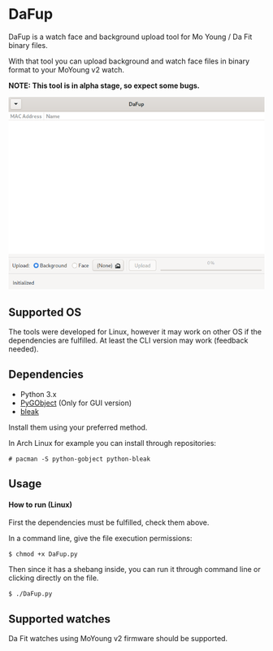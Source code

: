 # DaFup

DaFup is a watch face and background upload tool for Mo Young / Da Fit binary files.

With that tool you can upload background and watch face files in binary format to your MoYoung v2 watch.

**NOTE: This tool is in alpha stage, so expect some bugs.**

![DaFup](https://raw.githubusercontent.com/VicGuy/DaFup/master/Preview.png)

## Supported OS

The tools were developed for Linux, however it may work on other OS if the dependencies are fulfilled. At least the CLI version may work (feedback needed).

## Dependencies

- Python 3.x
- [PyGObject](https://github.com/GNOME/pygobject) (Only for GUI version)
- [bleak](https://github.com/hbldh/bleak)

Install them using your preferred method.

In Arch Linux for example you can install through repositories:

    # pacman -S python-gobject python-bleak

## Usage

#### How to run (Linux)

First the dependencies must be fulfilled, check them above.

In a command line, give the file execution permissions:

    $ chmod +x DaFup.py

Then since it has a shebang inside, you can run it through command line or clicking directly on the file.

    $ ./DaFup.py

## Supported watches

Da Fit watches using MoYoung v2 firmware should be supported.